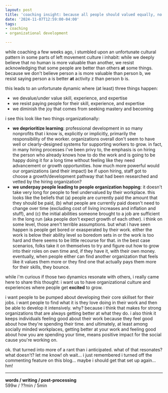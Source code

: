 ```yaml
---
layout: post
title: 'coaching insight: because all people should valued equally, no one gets to be better than others at things'
date: '2024-11-07T12:59:00-04:00'
tags:
- coaching
- organizational development

--- 
```




while coaching a few weeks ago, i stumbled upon an unfortunate cultural pattern in some parts of left movement culture i inhabit: while we deeply believe that no human is more valuable than another, we resist acknowledging that some people are better than others **at** some things. because we don't believe person a is more valuable than person b, we resist saying person a is better **at** activity z than person b is. 

this leads to an unfortunate dynamic where (at least) three things happen:

* we devalue/under value skill, experience, and expertise
* we resist paying people for their skill, experience, and expertise
* we diminish the joy that comes from seeking mastery and becoming 

i see this look like two things organizationally: 

* **we deprioritize learning**: professional development in so many nonprofits that i know is, explicitly or implicitly, primarily the responsibility of the worker. organizations overall don't seem to have well or clearly-designed systems for supporting workers to grow. in fact, in many hiring processes i've been privy to, the emphasis is on hiring the person who already knows how to do the work and is going to be happy doing it for a long time without feeling like they need advancement or growth opportunities. how much more powerful would our organizations (and their impact) be if upon hiring, staff got to choose a growth/development pathway that had been researched and vetted by the hiring organization?
* **we underpay people leading to people organization hopping**: it doesn't take very long for people to feel undervalued by their workplace. this looks like the beliefs that (a) people are currently paid the amount that they should be paid, (b) what people are currently paid doesn't need to change over time (excluding cost of living increases and inflation and stuff), and (c) the initial abilities someone brought to a job are sufficient in the long run (aka people don't expect growth of each other). i think on some level, those aren't terrible assumptions. but what i have seen happen is people get bored or exasperated by their work. either the work is below their ability level so boredom sets in or the work is too hard and there seems to be little recourse for that. in the best case scenarios, folks take it on themselves to try and figure out how to grow into their roles on own time and, if they have it, with their own money. eventually, when people either can find another organization that feels like it values them more or they find one that actually pays them more for their skills, they bounce. 

while i'm curious if those two dynamics resonate with others, i really came here to share this thought: i want us to have organizational culture and experiences where people get **excited** to grow. 

i want people to be pumped about developing their core skillset for their jobs. i want people to find what it is they love doing in their work and then be able to develop it intensively. why? because i think that makes for strong organizations that are always getting better at what they do. i also think it keeps individuals feeling good about their work because they feel good about how they're spending their time. and ultimately, at least among socially minded workplaces, getting better at your work and feeling good about how you are spending your time, means positive impact for the social cause you're working on. 

ok. that turned into more of a rant than i anticipated. what of that resonates? what doesn't? let me know! oh wait... i just remembered i turned off the commenting feature on this blog... maybe i should get that set up again... hm! 




---



<!-- &#042; = asterisk -->
<!-- &#039; = single quote '-->

**words / writing / post-processing**  
599w / ??min / 5min